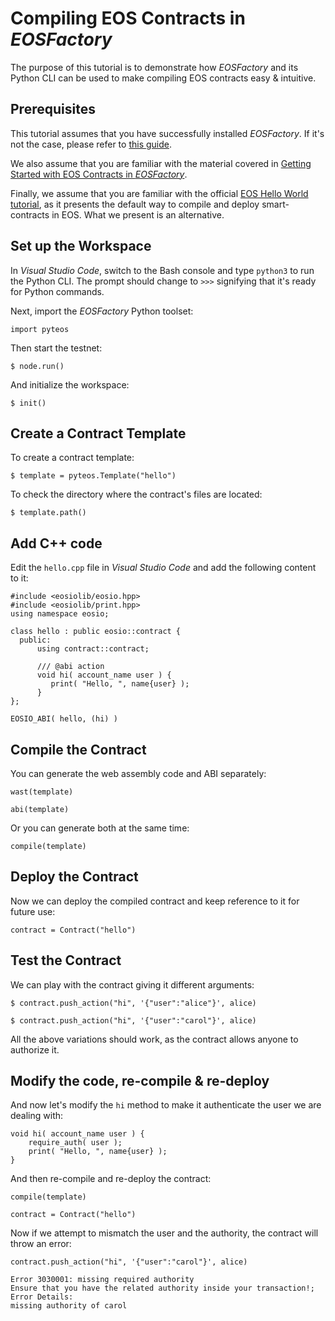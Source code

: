# Compiling EOS Contracts in *EOSFactory*

The purpose of this tutorial is to demonstrate how *EOSFactory* and its Python CLI can be used to make compiling EOS contracts easy & intuitive.

## Prerequisites

This tutorial assumes that you have successfully installed *EOSFactory*. If it's not the case, please refer to [this guide](InstallingEOSFactory.md).

We also assume that you are familiar with the material covered in [Getting Started with EOS Contracts in *EOSFactory*](GettingStartedwithEOSContractsinEOSFactory.md).

Finally, we assume that you are familiar with the official [EOS Hello World tutorial](https://github.com/EOSIO/eos/wiki/Tutorial-Hello-World-Contract), as it presents the default way to compile and deploy smart-contracts in EOS. What we present is an alternative.

## Set up the Workspace

In *Visual Studio Code*, switch to the Bash console and type `python3` to run the Python CLI. The prompt should change to `>>>` signifying that it's ready for Python commands.

Next, import the *EOSFactory* Python toolset:

```
import pyteos
```

Then start the testnet:

```
$ node.run()
```

And initialize the workspace:

```
$ init()
```

## Create a Contract Template

To create a contract template:

```
$ template = pyteos.Template("hello")
```

To check the directory where the contract's files are located:

```
$ template.path()
```

## Add C++ code

Edit the `hello.cpp` file in *Visual Studio Code* and add the following content to it:

```
#include <eosiolib/eosio.hpp>
#include <eosiolib/print.hpp>
using namespace eosio;

class hello : public eosio::contract {
  public:
      using contract::contract;

      /// @abi action 
      void hi( account_name user ) {
         print( "Hello, ", name{user} );
      }
};

EOSIO_ABI( hello, (hi) )
```

## Compile the Contract

You can generate the web assembly code and ABI separately:

```
wast(template)
```

```
abi(template)
```

Or you can generate both at the same time:

```
compile(template)
```

## Deploy the Contract

Now we can deploy the compiled contract and keep reference to it for future use:

```
contract = Contract("hello")
```

## Test the Contract

We can play with the contract giving it different arguments:

```
$ contract.push_action("hi", '{"user":"alice"}', alice)
```

```
$ contract.push_action("hi", '{"user":"carol"}', alice)
```

All the above variations should work, as the contract allows anyone to authorize it.

## Modify the code, re-compile & re-deploy

And now let's modify the `hi` method to make it authenticate the user we are dealing with:

```
void hi( account_name user ) {
	require_auth( user );
	print( "Hello, ", name{user} );
}
```

And then re-compile and re-deploy the contract:

```
compile(template)
```

```
contract = Contract("hello")
```

Now if we attempt to mismatch the user and the authority, the contract will throw an error:

```
contract.push_action("hi", '{"user":"carol"}', alice)
```

```
Error 3030001: missing required authority
Ensure that you have the related authority inside your transaction!;
Error Details:
missing authority of carol
```



